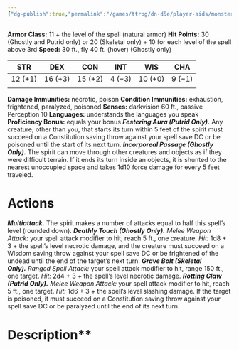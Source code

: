 ```yaml
---
{"dg-publish":true,"permalink":"/games/ttrpg/dn-d5e/player-aids/monsters/undead-spirit/","tags":["ttrpg/dnd/5e","statblock","Monster"],"noteIcon":""}
---
```




**Armor Class:** 11 + the level of the spell (natural armor)
**Hit Points:** 30 (Ghostly and Putrid only) or 20 (Skeletal only) + 10 for each level of the spell above 3rd
**Speed:** 30 ft., fly 40 ft. (hover) (Ghostly only)

| STR     | DEX     | CON     | INT    | WIS     | CHA    |
| ------- | ------- | ------- | ------ | ------- | ------ |
| 12 (+1) | 16 (+3) | 15 (+2) | 4 (−3) | 10 (+0) | 9 (−1) |
|         |         |         |        |         |        |


**Damage Immunities:** necrotic, poison
**Condition Immunities:** exhaustion, frightened, paralyzed, poisoned
**Senses:** darkvision 60 ft., passive Perception 10
**Languages:** understands the languages you speak
**Proficiency Bonus:** equals your bonus
**_Festering Aura (Putrid Only)._** Any creature, other than you, that starts its turn within 5 feet of the spirit must succeed on a Constitution saving throw against your spell save DC or be poisoned until the start of its next turn.
**_Incorporeal Passage (Ghostly Only)._** The spirit can move through other creatures and objects as if they were difficult terrain. If it ends its turn inside an objects, it is shunted to the nearest unoccupied space and takes 1d10 force damage for every 5 feet traveled.

# Actions

**_Multiattack._** The spirit makes a number of attacks equal to half this spell’s level (rounded down).
**_Deathly Touch (Ghostly Only)._** _Melee Weapon Attack:_ your spell attack modifier to hit, reach 5 ft., one creature. _Hit:_ 1d8 + 3 + the spell’s level necrotic damage, and the creature must succeed on a Wisdom saving throw against your spell save DC or be frightened of the undead until the end of the target’s next turn.
**_Grave Bolt (Skeletal Only)._** _Ranged Spell Attack:_ your spell attack modifier to hit, range 150 ft., one target. _Hit:_ 2d4 + 3 + the spell’s level necrotic damage.
**_Rotting Claw (Putrid Only)._** _Melee Weapon Attack:_ your spell attack modifier to hit, reach 5 ft., one target. _Hit:_ 1d6 + 3 + the spell’s level slashing damage. If the target is poisoned, it must succeed on a Constitution saving throw against your spell save DC or be paralyzed until the end of its next turn.
# Description**
